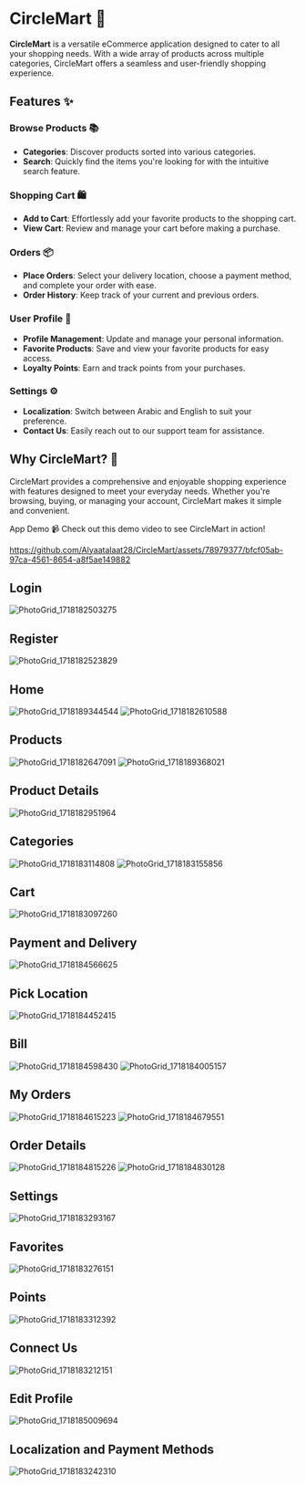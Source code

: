 # CircleMart 🛒

**CircleMart** is a versatile eCommerce application designed to cater to all your shopping needs. With a wide array of products across multiple categories, CircleMart offers a seamless and user-friendly shopping experience.

## Features ✨

### Browse Products 📚
- **Categories**: Discover products sorted into various categories.
- **Search**: Quickly find the items you're looking for with the intuitive search feature.

### Shopping Cart 🛍️
- **Add to Cart**: Effortlessly add your favorite products to the shopping cart.
- **View Cart**: Review and manage your cart before making a purchase.

### Orders 📦
- **Place Orders**: Select your delivery location, choose a payment method, and complete your order with ease.
- **Order History**: Keep track of your current and previous orders.

### User Profile 👤
- **Profile Management**: Update and manage your personal information.
- **Favorite Products**: Save and view your favorite products for easy access.
- **Loyalty Points**: Earn and track points from your purchases.

### Settings ⚙️
- **Localization**: Switch between Arabic and English to suit your preference.
- **Contact Us**: Easily reach out to our support team for assistance.

## Why CircleMart? 🌟
CircleMart provides a comprehensive and enjoyable shopping experience with features designed to meet your everyday needs. Whether you're browsing, buying, or managing your account, CircleMart makes it simple and convenient.

App Demo 📹
Check out this demo video to see CircleMart in action!

https://github.com/Alyaatalaat28/CircleMart/assets/78979377/bfcf05ab-97ca-4561-8654-a8f5ae149882

## Login
![PhotoGrid_1718182503275](https://github.com/Alyaatalaat28/CircleMart/assets/78979377/c7f7c9f1-ecc3-4dd1-b49d-3d141ba3a1b1)

## Register 
![PhotoGrid_1718182523829](https://github.com/Alyaatalaat28/CircleMart/assets/78979377/bf395b19-de7f-4b00-bcb3-2bdb6bc668e9)

## Home 
![PhotoGrid_1718189344544](https://github.com/Alyaatalaat28/CircleMart/assets/78979377/8c8cf679-0bd1-4d02-b4de-23c63a7d21b2)
![PhotoGrid_1718182610588](https://github.com/Alyaatalaat28/CircleMart/assets/78979377/6b075665-bf73-467b-87d4-cd55f438ff17)

## Products 
![PhotoGrid_1718182647091](https://github.com/Alyaatalaat28/CircleMart/assets/78979377/d719b15f-94c5-4723-9883-998dc8eb4d1d)
![PhotoGrid_1718189368021](https://github.com/Alyaatalaat28/CircleMart/assets/78979377/57c77abf-781c-415f-817d-3c2aa3a61077)

## Product Details 
![PhotoGrid_1718182951964](https://github.com/Alyaatalaat28/CircleMart/assets/78979377/56aaee61-64b0-4bdf-a9fb-f982437ffe78)
## Categories 
![PhotoGrid_1718183114808](https://github.com/Alyaatalaat28/CircleMart/assets/78979377/7adac83f-6c68-4f7e-9308-2cecd65bc6f5)
![PhotoGrid_1718183155856](https://github.com/Alyaatalaat28/CircleMart/assets/78979377/85a1ee70-4302-4e6e-9106-da5636d56938) 

## Cart
![PhotoGrid_1718183097260](https://github.com/Alyaatalaat28/CircleMart/assets/78979377/7040b09d-4e8e-4b67-b144-b64d4bdc5200)

## Payment and Delivery 
![PhotoGrid_1718184566625](https://github.com/Alyaatalaat28/CircleMart/assets/78979377/35aa9be1-33ea-40ed-93bb-a16cc2c4958c)

## Pick Location 
![PhotoGrid_1718184452415](https://github.com/Alyaatalaat28/CircleMart/assets/78979377/359aba5e-55d9-4b15-b16b-271126320c81)

## Bill
![PhotoGrid_1718184598430](https://github.com/Alyaatalaat28/CircleMart/assets/78979377/7fd81394-f201-4ef7-b01d-11be93fbb09e)
![PhotoGrid_1718184005157](https://github.com/Alyaatalaat28/CircleMart/assets/78979377/67385d87-75be-4fe1-b72c-71f3a290d42d)

## My Orders 
![PhotoGrid_1718184615223](https://github.com/Alyaatalaat28/CircleMart/assets/78979377/d69dd84f-7753-4dcb-b1ef-57c1722b33d8)
![PhotoGrid_1718184679551](https://github.com/Alyaatalaat28/CircleMart/assets/78979377/77dbb93f-bff5-45cd-bf06-352ec6fcabb3)

## Order Details 
![PhotoGrid_1718184815226](https://github.com/Alyaatalaat28/CircleMart/assets/78979377/0114ad6b-ce70-4461-92b3-cb5320d98527)
![PhotoGrid_1718184830128](https://github.com/Alyaatalaat28/CircleMart/assets/78979377/48a4732b-df13-4385-bf81-def11d3008e9)

## Settings 
![PhotoGrid_1718183293167](https://github.com/Alyaatalaat28/CircleMart/assets/78979377/d8751a57-6d12-4141-9951-603e86a935a4)

## Favorites 
![PhotoGrid_1718183276151](https://github.com/Alyaatalaat28/CircleMart/assets/78979377/50105882-ffa5-42e3-aa63-2c63dd2950fa)

## Points 
![PhotoGrid_1718183312392](https://github.com/Alyaatalaat28/CircleMart/assets/78979377/d9eead9b-bf1e-473f-9ef1-0656a6051962)

## Connect Us
![PhotoGrid_1718183212151](https://github.com/Alyaatalaat28/CircleMart/assets/78979377/cd1fbd06-6309-4652-a357-681d6087a8d3)

## Edit Profile 
![PhotoGrid_1718185009694](https://github.com/Alyaatalaat28/CircleMart/assets/78979377/4d8925ba-31fa-4bb5-ba22-78de0326bd22)

## Localization and Payment Methods 
![PhotoGrid_1718183242310](https://github.com/Alyaatalaat28/CircleMart/assets/78979377/611b0f66-8adc-4156-978d-8ede12cf2def)
